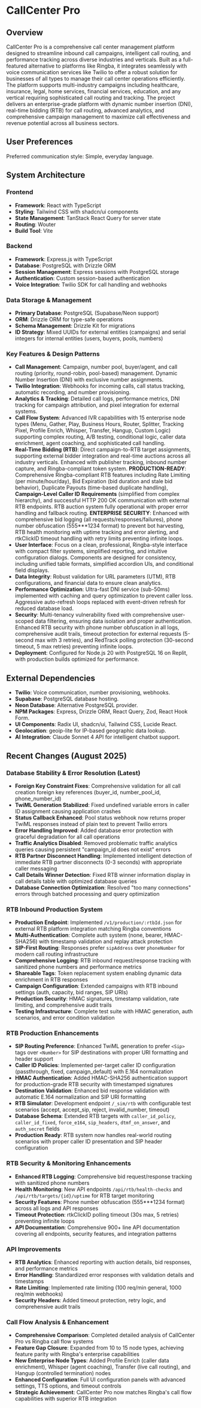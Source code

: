 # CallCenter Pro

## Overview
CallCenter Pro is a comprehensive call center management platform designed to streamline inbound call campaigns, intelligent call routing, and performance tracking across diverse industries and verticals. Built as a full-featured alternative to platforms like Ringba, it integrates seamlessly with voice communication services like Twilio to offer a robust solution for businesses of all types to manage their call center operations efficiently. The platform supports multi-industry campaigns including healthcare, insurance, legal, home services, financial services, education, and any vertical requiring sophisticated call routing and tracking. The project delivers an enterprise-grade platform with dynamic number insertion (DNI), real-time bidding (RTB) for call routing, advanced analytics, and comprehensive campaign management to maximize call effectiveness and revenue potential across all business sectors.

## User Preferences
Preferred communication style: Simple, everyday language.

## System Architecture

### Frontend
- **Framework**: React with TypeScript
- **Styling**: Tailwind CSS with shadcn/ui components
- **State Management**: TanStack React Query for server state
- **Routing**: Wouter
- **Build Tool**: Vite

### Backend
- **Framework**: Express.js with TypeScript
- **Database**: PostgreSQL with Drizzle ORM
- **Session Management**: Express sessions with PostgreSQL storage
- **Authentication**: Custom session-based authentication
- **Voice Integration**: Twilio SDK for call handling and webhooks

### Data Storage & Management
- **Primary Database**: PostgreSQL (Supabase/Neon support)
- **ORM**: Drizzle ORM for type-safe operations
- **Schema Management**: Drizzle Kit for migrations
- **ID Strategy**: Mixed UUIDs for external entities (campaigns) and serial integers for internal entities (users, buyers, pools, numbers)

### Key Features & Design Patterns
- **Call Management**: Campaign, number pool, buyer/agent, and call routing (priority, round-robin, pool-based) management. Dynamic Number Insertion (DNI) with exclusive number assignments.
- **Twilio Integration**: Webhooks for incoming calls, call status tracking, automatic recording, and number provisioning.
- **Analytics & Tracking**: Detailed call logs, performance metrics, DNI tracking for campaign attribution, and pixel integration for external systems.
- **Call Flow System**: Advanced IVR capabilities with 15 enterprise node types (Menu, Gather, Play, Business Hours, Router, Splitter, Tracking Pixel, Profile Enrich, Whisper, Transfer, Hangup, Custom Logic) supporting complex routing, A/B testing, conditional logic, caller data enrichment, agent coaching, and sophisticated call handling.
- **Real-Time Bidding (RTB)**: Direct campaign-to-RTB target assignments, supporting external bidder integration and real-time auctions across all industry verticals. Enhanced with publisher tracking, inbound number capture, and Ringba-compliant token system. **PRODUCTION-READY**: Comprehensive Ringba-compliant RTB features including Rate Limiting (per minute/hour/day), Bid Expiration (bid duration and stale bid behavior), Duplicate Payouts (time-based duplicate handling), **Campaign-Level Caller ID Requirements** (simplified from complex hierarchy), and successful HTTP 200 OK communication with external RTB endpoints. RTB auction system fully operational with proper error handling and fallback routing. **ENTERPRISE SECURITY**: Enhanced with comprehensive bid logging (all requests/responses/failures), phone number obfuscation (555***1234 format) to prevent bot harvesting, RTB health monitoring with uptime tracking and error alerting, and rtkClickID timeout handling with retry limits preventing infinite loops.
- **User Interface**: Focus on a clean, professional, Ringba-style interface with compact filter systems, simplified reporting, and intuitive configuration dialogs. Components are designed for consistency, including unified table formats, simplified accordion UIs, and conditional field displays.
- **Data Integrity**: Robust validation for URL parameters (UTM), RTB configurations, and financial data to ensure clean analytics.
- **Performance Optimization**: Ultra-fast DNI service (sub-50ms) implemented with caching and query optimization to prevent caller loss. Aggressive auto-refresh loops replaced with event-driven refresh for reduced database load.
- **Security**: Multi-tenancy vulnerability fixed with comprehensive user-scoped data filtering, ensuring data isolation and proper authentication. Enhanced RTB security with phone number obfuscation in all logs, comprehensive audit trails, timeout protection for external requests (5-second max with 3 retries), and RedTrack polling protection (30-second timeout, 5 max retries) preventing infinite loops.
- **Deployment**: Configured for Node.js 20 with PostgreSQL 16 on Replit, with production builds optimized for performance.

## External Dependencies

- **Twilio**: Voice communication, number provisioning, webhooks.
- **Supabase**: PostgreSQL database hosting.
- **Neon Database**: Alternative PostgreSQL provider.
- **NPM Packages**: Express, Drizzle ORM, React Query, Zod, React Hook Form.
- **UI Components**: Radix UI, shadcn/ui, Tailwind CSS, Lucide React.
- **Geolocation**: geoip-lite for IP-based geographic data lookup.
- **AI Integration**: Claude Sonnet 4 API for intelligent chatbot support.

## Recent Changes (August 2025)

### Database Stability & Error Resolution (Latest)
- **Foreign Key Constraint Fixes**: Comprehensive validation for all call creation foreign key references (buyer_id, number_pool_id, phone_number_id)
- **TwiML Generation Stabilized**: Fixed undefined variable errors in caller ID assignment causing application crashes
- **Status Callback Enhanced**: Pool status webhook now returns proper TwiML responses instead of plain text to prevent Twilio errors
- **Error Handling Improved**: Added database error protection with graceful degradation for all call operations
- **Traffic Analytics Disabled**: Removed problematic traffic analytics queries causing persistent "campaign_id does not exist" errors
- **RTB Partner Disconnect Handling**: Implemented intelligent detection of immediate RTB partner disconnects (0-3 seconds) with appropriate caller messaging
- **Call Details Winner Detection**: Fixed RTB winner information display in call details table with optimized database queries
- **Database Connection Optimization**: Resolved "too many connections" errors through batched processing and query optimization

### RTB Inbound Production System
- **Production Endpoint**: Implemented `/v1/production/:rtbId.json` for external RTB platform integration matching Ringba conventions
- **Multi-Authentication**: Complete auth system (none, bearer, HMAC-SHA256) with timestamp validation and replay attack protection
- **SIP-First Routing**: Responses prefer `sipAddress` over `phoneNumber` for modern call routing infrastructure
- **Comprehensive Logging**: RTB inbound request/response tracking with sanitized phone numbers and performance metrics
- **Shareable Tags**: Token replacement system enabling dynamic data enrichment in RTB responses
- **Campaign Configuration**: Extended campaigns with RTB inbound settings (auth, capacity, bid ranges, SIP URIs)
- **Production Security**: HMAC signatures, timestamp validation, rate limiting, and comprehensive audit trails
- **Testing Infrastructure**: Complete test suite with HMAC generation, auth scenarios, and error condition validation

### RTB Production Enhancements
- **SIP Routing Preference**: Enhanced TwiML generation to prefer `<Sip>` tags over `<Number>` for SIP destinations with proper URI formatting and header support
- **Caller ID Policies**: Implemented per-target caller ID configuration (passthrough, fixed, campaign_default) with E.164 normalization
- **HMAC Authentication**: Added HMAC-SHA256 authentication support for production-grade RTB security with timestamped signatures
- **Destination Validation**: Enhanced bid response validation with automatic E.164 normalization and SIP URI formatting
- **RTB Simulator**: Development endpoint `/_sim/rtb` with configurable test scenarios (accept, accept_sip, reject, invalid_number, timeout)
- **Database Schema**: Extended RTB targets with `caller_id_policy`, `caller_id_fixed`, `force_e164`, `sip_headers`, `dtmf_on_answer`, and `auth_secret` fields
- **Production Ready**: RTB system now handles real-world routing scenarios with proper caller ID presentation and SIP header configuration

### RTB Security & Monitoring Enhancements
- **Enhanced RTB Logging**: Comprehensive bid request/response tracking with sanitized phone numbers
- **Health Monitoring**: New API endpoints `/api/rtb/health-checks` and `/api/rtb/targets/{id}/uptime` for RTB target monitoring
- **Security Features**: Phone number obfuscation (555***1234 format) across all logs and API responses
- **Timeout Protection**: rtkClickID polling timeout (30s max, 5 retries) preventing infinite loops
- **API Documentation**: Comprehensive 900+ line API documentation covering all endpoints, security features, and integration patterns

### API Improvements
- **RTB Analytics**: Enhanced reporting with auction details, bid responses, and performance metrics
- **Error Handling**: Standardized error responses with validation details and timestamps
- **Rate Limiting**: Implemented rate limiting (100 req/min general, 1000 req/min webhooks)
- **Security Headers**: Added timeout protection, retry logic, and comprehensive audit trails

### Call Flow Analysis & Enhancement
- **Comprehensive Comparison**: Completed detailed analysis of CallCenter Pro vs Ringba call flow systems
- **Feature Gap Closure**: Expanded from 10 to 15 node types, achieving feature parity with Ringba's enterprise capabilities
- **New Enterprise Node Types**: Added Profile Enrich (caller data enrichment), Whisper (agent coaching), Transfer (live call routing), and Hangup (controlled termination) nodes
- **Enhanced Configuration**: Full UI configuration panels with advanced settings, TTS options, and timeout controls
- **Strategic Achievement**: CallCenter Pro now matches Ringba's call flow capabilities with superior RTB integration